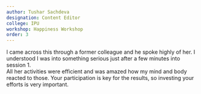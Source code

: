 ```yaml
---
author: Tushar Sachdeva
designation: Content Editor
college: IPU
workshop: Happiness Workshop
order: 3
---
```

I came across this through a former colleague and he spoke highly of her. I understood I was into something serious just after a few minutes into session 1.
<br>
All her activities were efficient and was amazed how my mind and body reacted to those. Your participation is key for the results, so investing your efforts is very important.